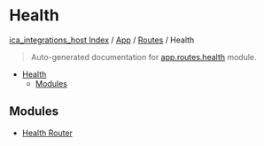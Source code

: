 # Health

[ica_integrations_host Index](../../../README.md#ica_integrations_host-index) / [App](../../index.md#app) / [Routes](../index.md#routes) / Health

> Auto-generated documentation for [app.routes.health](https://github.ibm.com/destiny/ica_integrations_host/blob/main/app/routes/health/__init__.py) module.

- [Health](#health)
  - [Modules](#modules)

## Modules

- [Health Router](./health_router.md)
